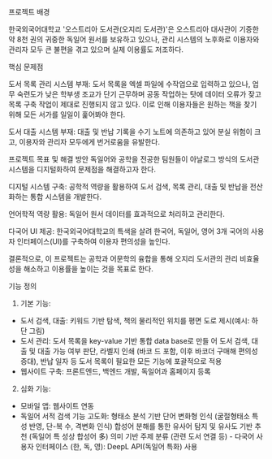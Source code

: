 프로젝트 배경

한국외국어대학교 '오스트리아 도서관(오지리 도서관)'은 오스트리아 대사관이 기증한 약 8천 권의 귀중한 독일어 원서를 보유하고 있으나, 관리 시스템의 노후화로 이용자와 관리자 모두 큰 불편을 겪고 있으며 실제 이용률도 저조하다.

핵심 문제점

도서 목록 관리 시스템 부재: 도서 목록을 엑셀 파일에 수작업으로 입력하고 있으나, 업무 숙련도가 낮은 학부생 조교가 단기 근무하며 공동 작업하는 탓에 데이터 오류가 잦고 목록 구축 작업이 제대로 진행되지 않고 있다. 이로 인해 이용자들은 원하는 책을 찾기 위해 모든 서가를 일일이 훑어봐야 한다.

도서 대출 시스템 부재: 대출 및 반납 기록을 수기 노트에 의존하고 있어 분실 위험이 크고, 이용자와 관리자 모두에게 번거로움을 유발한다.

프로젝트 목표 및 해결 방안
독일어와 공학을 전공한 팀원들이 아날로그 방식의 도서관 시스템을 디지털화하여 문제점을 해결하고자 한다.

디지털 시스템 구축: 공학적 역량을 활용하여 도서 검색, 목록 관리, 대출 및 반납을 전산화하는 통합 시스템을 개발한다.

언어학적 역량 활용: 독일어 원서 데이터를 효과적으로 처리하고 관리한다.

다국어 UI 제공: 한국외국어대학교의 특색을 살려 한국어, 독일어, 영어 3개 국어의 사용자 인터페이스(UI)를 구축하여 이용자 편의성을 높인다.

결론적으로, 이 프로젝트는 공학과 어문학의 융합을 통해 오지리 도서관의 관리 비효율성을 해소하고 이용률을 높이는 것을 목표로 한다.

기능 정의

1. 기본 기능:
- 도서 검색, 대출: 키워드 기반 탐색, 책의 물리적인 위치를 평면
도로 제시(예시: 하단 그림)
- 도서 관리: 도서 목록을 key-value 기반 통합 data base로 만들
어 도서 검색, 대출 및 대출 가능 여부 판단, 라벨지 인쇄 (바코
드 포함, 이후 바코더 구매해 편의성 증대), 반납 일자 등 도서
목록이 필요한 모든 기능에 포괄적으로 적용
- 웹사이트 구축: 프론트엔드, 백엔드 개발, 독일어과 홈페이지 등록

2. 심화 기능: 
- 모바일 앱: 웹사이트 연동
- 독일어 서적 검색 기능 고도화:
형태소 분석 기반 단어 변화형 인식 (굴절형태소 특성 반영, 단-복
수, 격변화 인식)
합성어 분해를 통한 유사어 탐지 및 유사도 기반 추천 (독일어 특
성상 합성어 多)
의미 기반 주제 분류 (관련 도서 연결 등) - 다국어 사용자 인터페이스 (한, 독, 영): DeepL API(독일어 특화) 사용
